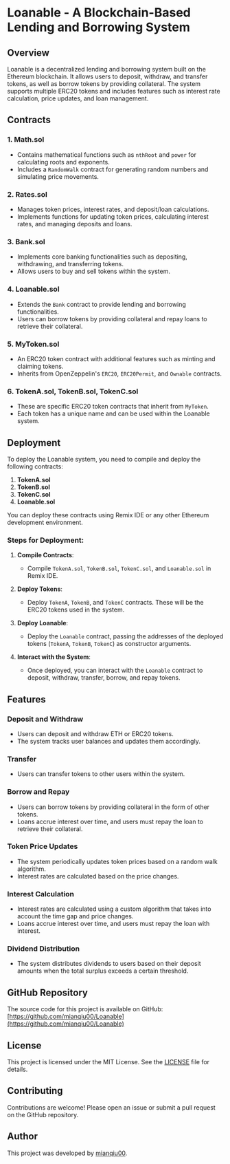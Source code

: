 # Loanable - A Blockchain-Based Lending and Borrowing System

## Overview

Loanable is a decentralized lending and borrowing system built on the Ethereum blockchain. It allows users to deposit, withdraw, and transfer tokens, as well as borrow tokens by providing collateral. The system supports multiple ERC20 tokens and includes features such as interest rate calculation, price updates, and loan management.

## Contracts

### 1. **Math.sol**
   - Contains mathematical functions such as `nthRoot` and `power` for calculating roots and exponents.
   - Includes a `RandomWalk` contract for generating random numbers and simulating price movements.

### 2. **Rates.sol**
   - Manages token prices, interest rates, and deposit/loan calculations.
   - Implements functions for updating token prices, calculating interest rates, and managing deposits and loans.

### 3. **Bank.sol**
   - Implements core banking functionalities such as depositing, withdrawing, and transferring tokens.
   - Allows users to buy and sell tokens within the system.

### 4. **Loanable.sol**
   - Extends the `Bank` contract to provide lending and borrowing functionalities.
   - Users can borrow tokens by providing collateral and repay loans to retrieve their collateral.

### 5. **MyToken.sol**
   - An ERC20 token contract with additional features such as minting and claiming tokens.
   - Inherits from OpenZeppelin's `ERC20`, `ERC20Permit`, and `Ownable` contracts.

### 6. **TokenA.sol, TokenB.sol, TokenC.sol**
   - These are specific ERC20 token contracts that inherit from `MyToken`.
   - Each token has a unique name and can be used within the Loanable system.

## Deployment

To deploy the Loanable system, you need to compile and deploy the following contracts:

1. **TokenA.sol**
2. **TokenB.sol**
3. **TokenC.sol**
4. **Loanable.sol**

You can deploy these contracts using Remix IDE or any other Ethereum development environment.

### Steps for Deployment:

1. **Compile Contracts**:
   - Compile `TokenA.sol`, `TokenB.sol`, `TokenC.sol`, and `Loanable.sol` in Remix IDE.

2. **Deploy Tokens**:
   - Deploy `TokenA`, `TokenB`, and `TokenC` contracts. These will be the ERC20 tokens used in the system.

3. **Deploy Loanable**:
   - Deploy the `Loanable` contract, passing the addresses of the deployed tokens (`TokenA`, `TokenB`, `TokenC`) as constructor arguments.

4. **Interact with the System**:
   - Once deployed, you can interact with the `Loanable` contract to deposit, withdraw, transfer, borrow, and repay tokens.

## Features

### Deposit and Withdraw
- Users can deposit and withdraw ETH or ERC20 tokens.
- The system tracks user balances and updates them accordingly.

### Transfer
- Users can transfer tokens to other users within the system.

### Borrow and Repay
- Users can borrow tokens by providing collateral in the form of other tokens.
- Loans accrue interest over time, and users must repay the loan to retrieve their collateral.

### Token Price Updates
- The system periodically updates token prices based on a random walk algorithm.
- Interest rates are calculated based on the price changes.

### Interest Calculation
- Interest rates are calculated using a custom algorithm that takes into account the time gap and price changes.
- Loans accrue interest over time, and users must repay the loan with interest.

### Dividend Distribution
- The system distributes dividends to users based on their deposit amounts when the total surplus exceeds a certain threshold.

## GitHub Repository

The source code for this project is available on GitHub:  
[https://github.com/mianqiu00/Loanable](https://github.com/mianqiu00/Loanable)

## License

This project is licensed under the MIT License. See the [LICENSE](LICENSE) file for details.

## Contributing

Contributions are welcome! Please open an issue or submit a pull request on the GitHub repository.

## Author

This project was developed by [mianqiu00](https://github.com/mianqiu00).